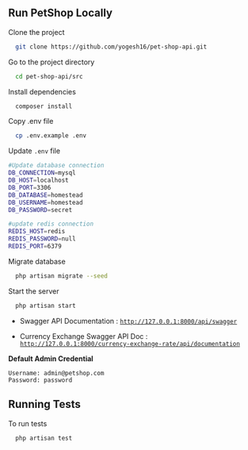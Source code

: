 ## Run PetShop Locally

Clone the project

```bash
  git clone https://github.com/yogesh16/pet-shop-api.git
```

Go to the project directory

```bash
  cd pet-shop-api/src
```

Install dependencies

```bash
  composer install
```

Copy .env file

```bash
  cp .env.example .env
```  

Update ``.env`` file  

```bash
#Update database connection
DB_CONNECTION=mysql
DB_HOST=localhost
DB_PORT=3306
DB_DATABASE=homestead
DB_USERNAME=homestead
DB_PASSWORD=secret

#update redis connection
REDIS_HOST=redis
REDIS_PASSWORD=null
REDIS_PORT=6379
```

Migrate database
```bash
  php artisan migrate --seed
```

Start the server

```bash
  php artisan start
```

 - Swagger API Documentation : [```http://127.0.0.1:8000/api/swagger```](http://127.0.0.1:8000/api/swagger)

 - Currency Exchange Swagger API Doc : [```http://127.0.0.1:8000/currency-exchange-rate/api/documentation```](http://127.0.0.1:8000/currency-exchange-rate/api/documentation)
 
 
**Default Admin Credential**

```
Username: admin@petshop.com
Password: password
```


## Running Tests

To run tests

```bash
  php artisan test
```
